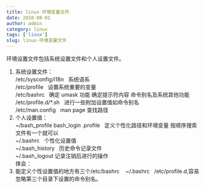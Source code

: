```yaml
---
title: linux 环境变量文件
date: 2010-08-01
author: admin
category: linux
tags: ['linux']
slug: linux-环境变量文件
---
```


环境设置文件包括系统设置文件和个人设置文件。

1. 系统设置文件：  
   /etc/sysconfig/i18n   系统语系  
   /etc/profile   设置系统重要的变量  
   /etc/bashrc   确定 umask 功能 确定提示符内容 命令别名及系统其他功能  
   /etc/profile.d/\*.sh   进行一些附加设置值如命令别名  
   /etc/man.config   man page 查找路径
2. 个人设置值：  
   \~/bash_profile bash_login .profile   定义个性化路径和环境变量
   按顺序搜索文件有一个就可以  
   \~/.bashrc   个性化设置值  
   \~/.bash_history   历史命令记录文件  
   \~/.bash_logout 记录注销后进行的操作  
   体会：
3. 能定义个性设置值的地方有三个/etc/bashrc    \~/.bashrc  
   /etc/profile.d,容易忽略第三个目录下设置的命令别名。
